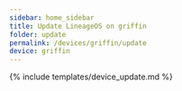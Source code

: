 ```yaml
---
sidebar: home_sidebar
title: Update LineageOS on griffin
folder: update
permalink: /devices/griffin/update
device: griffin
---
```

{% include templates/device_update.md %}
